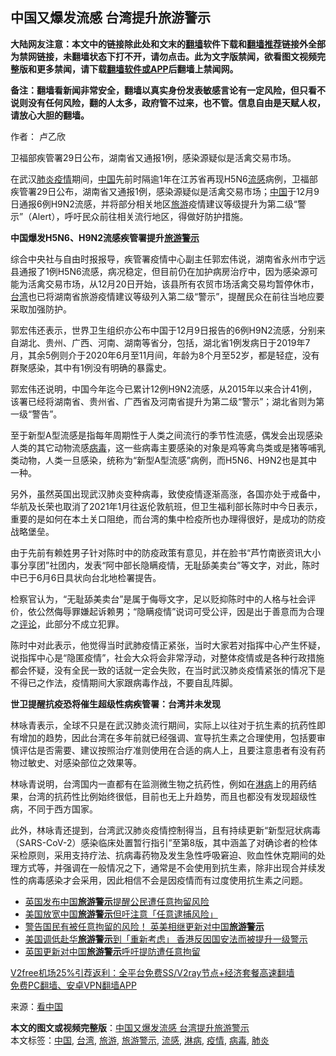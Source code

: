  <h2>中国又爆发流感 台湾提升旅游警示</h2> <p class="notice"><b>大陆网友注意：本文中的链接除此处和文末的<a href="https://github.com/bannedbook/fanqiang" >翻墙</a>软件下载和<a href="https://github.com/killgcd/justmysocks/blob/master/README.md">翻墙推荐</a>链接外全部为禁网链接，未翻墙状态下打不开，请勿点击。此为文字版禁闻，欲看图文视频完整版和更多禁闻，请下载<a href="https://github.com/bannedbook/fanqiang">翻墙软件或APP</a>后翻墙上禁闻网。</p><p>备注：翻墙看新闻非常安全，翻墙以真实身份发表敏感言论有一定风险，但只看不说则没有任何风险，翻的人太多，政府管不过来，也不管。信息自由是天赋人权，请放心大胆的翻墙。</b></p>  <div class="entry"> <p>作者：  卢乙欣</p> <p id="conimg">卫福部疾管署29日公布，湖南省又通报1例，感染源疑似是活禽交易市场。</p> <p>在武汉<a href="https://www.bannedbook.org/bnews/tag/%e8%82%ba%e7%82%8e/" class="st_tag internal_tag" rel="tag" title="标签 肺炎 下的日志">肺炎</a><a href="https://www.bannedbook.org/bnews/tag/%E7%96%AB%E6%83%85/" class="st_tag internal_tag" rel="tag" title="标签 疫情 下的日志">疫情</a>期间，<span class='wp_keywordlink_affiliate'><a href="https://www.bannedbook.org/" title="中国" target="_blank">中国</a></span>先前时隔逾1年在江苏省再现H5N6<a href="https://www.bannedbook.org/bnews/tag/%e6%b5%81%e6%84%9f/" class="st_tag internal_tag" rel="tag" title="标签 流感 下的日志">流感</a>病例，卫福部疾管署29日公布，湖南省又通报1例，感染源疑似是活禽交易市场；<a href="https://www.bannedbook.org/bnews/tag/%E4%B8%AD%E5%9B%BD/" class="st_tag internal_tag" rel="tag" title="标签 中国 下的日志">中国</a>于12月9日通报6例H9N2流感，并将部分相关地区<a href="https://www.bannedbook.org/bnews/tag/%e6%97%85%e6%b8%b8/" class="st_tag internal_tag" rel="tag" title="标签 旅游 下的日志">旅游</a>疫情建议等级提升为第二级“警示”（Alert），呼吁民众前往相关流行地区，得做好防护措施。</p> <p><strong>中国爆发H5N6、H9N2流感疾管署提升<a href="https://www.bannedbook.org/bnews/tag/%E6%97%85%E6%B8%B8%E8%AD%A6%E7%A4%BA/" class="st_tag internal_tag" rel="tag" title="标签 旅游警示 下的日志">旅游警示</a></strong></p>  <p>综合中央社与自由时报报导，疾管署疫情中心副主任郭宏伟说，湖南省永州市宁远县通报了1例H5N6流感，病况稳定，但目前仍在加护病房治疗中，因为感染源可能为活禽交易市场，从12月20日开始，该县所有农贸市场活禽交易均暂停休市，<a href="https://www.bannedbook.org/bnews/tag/%e5%8f%b0%e6%b9%be/" class="st_tag internal_tag" rel="tag" title="标签 台湾 下的日志">台湾</a>也已将湖南省旅游疫情建议等级列入第二级“警示”，提醒民众在前往当地应要采取加强防护。</p> <p>郭宏伟还表示，世界卫生组织亦公布中国于12月9日报告的6例H9N2流感，分别来自湖北、贵州、广西、河南、湖南等省分，包括，湖北省1例发病日于2019年7月，其余5例则介于2020年6月至11月间，年龄为8个月至52岁，都是轻症，没有群聚感染，其中有1例没有明确的暴露史。</p> <p>郭宏伟还说明，中国今年迄今已累计12例H9N2流感，从2015年以来合计41例，该署已经将湖南省、贵州省、广西省及河南省提升为第二级“警示”；湖北省则为第一级“警告”。</p> <p>至于新型A型流感是指每年周期性于人类之间流行的季节性流感，偶发会出现感染人类的其它动物流感<a href="https://www.bannedbook.org/bnews/tag/%e7%97%85%e6%af%92/" class="st_tag internal_tag" rel="tag" title="标签 病毒 下的日志">病毒</a>，这一些病毒主要感染的对象是鸡等禽鸟类或是猪等哺乳类动物，人类一旦感染，统称为“新型A型流感”病例，而H5N6、H9N2也是其中一种。</p>  <p>另外，虽然英国出现武汉肺炎变种病毒，致使疫情逐渐高涨，各国亦处于戒备中，华航及长荣也取消了2021年1月往返伦敦航班，但卫生福利部长陈时中今日表示，重要的是如何在本土关口阻绝，而台湾的集中检疫所也办理得很好，是成功的防疫战略堡垒。</p> <p>由于先前有赖姓男子针对陈时中的防疫政策有意见，并在脸书“芦竹南嵌资讯大小事分享团”社团内，发表“阿中部长隐瞒疫情，无耻舔美卖台”等文字，对此，陈时中已于6月6日具状向台北地检署提告。</p> <p>检察官认为，“无耻舔美卖台”是属于侮辱文字，足以贬抑陈时中的人格与社会评价，依公然侮辱罪嫌起诉赖男；“隐瞒疫情”说词可受公评，因是出于善意而为合理之<span class='wp_keywordlink_affiliate'><a href="https://www.bannedbook.org/bnews/comments/" title="新闻评论" target="_blank">评论</a></span>，此部分不成立犯罪。</p> <p>陈时中对此表示，他觉得当时武肺疫情正紧张，当时大家若对指挥中心产生怀疑，说指挥中心是“隐匿疫情”，社会大众将会非常浮动，对整体疫情或是各种行政措施都会怀疑，没有全民一致的话就一定会失败，在当时武汉肺炎疫情紧张的情况下是不得已之作法，疫情期间大家跟病毒作战，不要自乱阵脚。</p>  <p><strong>世卫提醒抗疫恐将催生超级性病疾管署：台湾并未发现</strong></p> <p>林咏青表示，全球不只是在武汉肺炎流行期间，实际上以往对于抗生素的抗药性即有增加的趋势，因此台湾在多年前就已经强调、宣导抗生素之合理使用，包括要审慎评估是否需要、建议按照治疗准则使用在合适的病人上，且要注意患者有没有药物过敏史、对感染部位之效果等。</p> <p>林咏青说明，台湾国内一直都有在监测微生物之抗药性，例如在<a href="https://www.bannedbook.org/bnews/tag/%e6%b7%8b%e7%97%85/" class="st_tag internal_tag" rel="tag" title="标签 淋病 下的日志">淋病</a>上的用药结果，台湾的抗药性比例始终很低，目前也无上升趋势，而且也都没有发现超级性病，不同于西方国家。</p> <p>此外，林咏青还提到，台湾武汉肺炎疫情控制得当，且有持续更新“新型冠状病毒（SARS-CoV-2）感染临床处置暂行指引”至第8版，其中涵盖了对确诊者的检体采检原则，采用支持疗法、抗病毒药物及发生急性呼吸窘迫、败血性休克期间的处理方式等，并强调在一般情况之下，通常是不会使用到抗生素，除非出现合并续发性的病毒感染才会采用，因此相信不会是因疫情而有过度使用抗生素之问题。</p>  <ul class='op-related-articles' title='相关阅读'> <li><a href='https://www.bannedbook.org/bnews/baitai/20200916/1397522.html' target='_blank'>英国发布中国<b>旅游警示</b>提醒公民遭任意拘留风险</a></li> <li><a href='https://www.bannedbook.org/bnews/baitai/20200916/1397519.html' target='_blank'>美国放宽中国<b>旅游警示</b>但吁注意「任意逮捕风险」</a></li> <li><a href='https://www.bannedbook.org/bnews/cnnews/20200916/1397320.html' target='_blank'>警告国民有被任意拘留的风险！ 英美相继更新对中国<b>旅游警示</b></a></li> <li><a href='https://www.bannedbook.org/bnews/worldnews/usa/20200915/1396916.html' target='_blank'>美国调低赴华<b>旅游警示</b>到「重新考虑」 香港反因国安法而被提升一级警示</a></li> <li><a href='https://www.bannedbook.org/bnews/baitai/20200915/1396908.html' target='_blank'>英国更新对中国<b>旅游警示</b>呼吁提防遭任意拘留</a></li> </ul> <p class="texttj"> <a href="https://www.bannedbook.org/forum23/topic22702.html" target="_blank">V2free机场25%引荐返利：全平台免费SS/V2ray节点+经济套餐高速翻墙</a><br/> <a href="https://github.com/bannedbook/fanqiang/wiki/%E7%A6%81%E9%97%BB%E7%BD%91%E5%AE%89%E5%8D%93%E7%BF%BB%E5%A2%99%E6%96%B0%E9%97%BBAPP" target="_blank">免费PC翻墙、安卓VPN翻墙APP</a></p><p> 来源：<span class='wp_keywordlink_affiliate'><a href="https://www.secretchina.com/" title="看中国" target="_blank">看中国</a></span> </p><a name='sharetosocial'></a>       <div><b>本文的图文或视频完整版</b>：<a href='https://www.bannedbook.org/bnews/cbnews/20201230/1457490.html'>中国又爆发流感 台湾提升旅游警示</a></div>  </div><!--END ENTRY--> <div class="postfooter"> <div>本文标签：<a href="https://www.bannedbook.org/bnews/tag/%E4%B8%AD%E5%9B%BD/" rel="tag">中国</a>, <a href="https://www.bannedbook.org/bnews/tag/%e5%8f%b0%e6%b9%be/" rel="tag">台湾</a>, <a href="https://www.bannedbook.org/bnews/tag/%e6%97%85%e6%b8%b8/" rel="tag">旅游</a>, <a href="https://www.bannedbook.org/bnews/tag/%E6%97%85%E6%B8%B8%E8%AD%A6%E7%A4%BA/" rel="tag">旅游警示</a>, <a href="https://www.bannedbook.org/bnews/tag/%e6%b5%81%e6%84%9f/" rel="tag">流感</a>, <a href="https://www.bannedbook.org/bnews/tag/%e6%b7%8b%e7%97%85/" rel="tag">淋病</a>, <a href="https://www.bannedbook.org/bnews/tag/%E7%96%AB%E6%83%85/" rel="tag">疫情</a>, <a href="https://www.bannedbook.org/bnews/tag/%e7%97%85%e6%af%92/" rel="tag">病毒</a>, <a href="https://www.bannedbook.org/bnews/tag/%e8%82%ba%e7%82%8e/" rel="tag">肺炎</a></div>  </div><!--END POSTFOOTER--> 